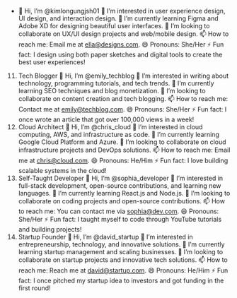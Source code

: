 - 👋 Hi, I’m @kimlongungjsh01
👀 I’m interested in user experience design, UI design, and interaction design.
🌱 I’m currently learning Figma and Adobe XD for designing beautiful user interfaces.
💞️ I’m looking to collaborate on UX/UI design projects and web/mobile design.
📫 How to reach me: Email me at ella@designs.com.
😄 Pronouns: She/Her
⚡ Fun fact: I design using both paper sketches and digital tools to create the best user experiences!
11. Tech Blogger
👋 Hi, I’m @emily_techblog
👀 I’m interested in writing about technology, programming tutorials, and tech trends.
🌱 I’m currently learning SEO techniques and blog monetization.
💞️ I’m looking to collaborate on content creation and tech blogging.
📫 How to reach me: Contact me at emily@techblog.com.
😄 Pronouns: She/Her
⚡ Fun fact: I once wrote an article that got over 100,000 views in a week!
12. Cloud Architect
👋 Hi, I’m @chris_cloud
👀 I’m interested in cloud computing, AWS, and infrastructure as code.
🌱 I’m currently learning Google Cloud Platform and Azure.
💞️ I’m looking to collaborate on cloud infrastructure projects and DevOps solutions.
📫 How to reach me: Email me at chris@cloud.com.
😄 Pronouns: He/Him
⚡ Fun fact: I love building scalable systems in the cloud!
13. Self-Taught Developer
👋 Hi, I’m @sophia_developer
👀 I’m interested in full-stack development, open-source contributions, and learning new languages.
🌱 I’m currently learning React.js and Node.js.
💞️ I’m looking to collaborate on coding projects and open-source contributions.
📫 How to reach me: You can contact me via sophia@dev.com.
😄 Pronouns: She/Her
⚡ Fun fact: I taught myself to code through YouTube tutorials and building projects!
14. Startup Founder
👋 Hi, I’m @david_startup
👀 I’m interested in entrepreneurship, technology, and innovative solutions.
🌱 I’m currently learning startup management and scaling businesses.
💞️ I’m looking to collaborate on startup projects and innovative tech solutions.
📫 How to reach me: Reach me at david@startup.com.
😄 Pronouns: He/Him
⚡ Fun fact: I once pitched my startup idea to investors and got funding in the first round!




<!---
kimlongungjsh01/kimlongungjsh01 is a ✨ special ✨ repository because its `README.md` (this file) appears on your GitHub profile.
You can click the Preview link to take a look at your changes.
--->
